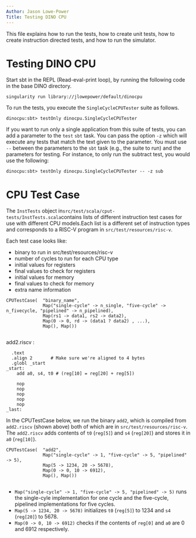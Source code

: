 ```yaml
---
Author: Jason Lowe-Power
Title: Testing DINO CPU
---
```


This file explains how to run the tests, how to create unit tests, how to create instruction directed tests, and how to run the simulator.

# Testing DINO CPU

Start sbt in the REPL (Read-eval-print loop), by running the following code in the base DINO directory.

```
singularity run library://jlowepower/default/dinocpu
```

To run the tests, you execute the `SingleCycleCPUTester` suite as follows.

```
dinocpu:sbt> testOnly dinocpu.SingleCycleCPUTester
```
If you want to run only a single application from this suite of tests, you can add a parameter to the `test` `sbt` task.
You can pass the option `-z` which will execute any tests that match the text given to the parameter.
You must use `--` between the parameters to the `sbt` task (e.g., the suite to run) and the parameters for testing.
For instance, to only run the subtract test, you would use the following:

```
dinocpu:sbt> testOnly dinocpu.SingleCycleCPUTester -- -z sub
```


# CPU Test Case
The `InstTests` object in`src/test/scala/cput-tests/InstTests.scala`contains lists of different instruction test cases for use with different CPU models.Each list is a different set of instruction types and corresponds to a RISC-V program in `src/test/resources/risc-v`.

Each test case looks like:
 - binary to run in src/test/resources/risc-v 
 - number of cycles to run for each CPU type
 - initial values for registers
 - final values to check for registers
 - initial values for memory
 - final values to check for memory
 - extra name information
 

  ```
 CPUTestCase(  "binary_name",
                Map("single-cycle" -> n_single, "five-cycle" -> n_fivecycle, "pipelined" -> n_pipelined),
                Map(rs1 -> data1, rs2 -> data2),
                Map(0 -> 0, rd -> (data1 ? data2) , ...),
                Map(), Map())
                
  ```
  
  
add2.riscv :

```
  .text
  .align 2       # Make sure we're aligned to 4 bytes
  .globl _start
_start:
    add a0, s4, t0 # (reg[10] = reg[20] + reg[5])

    nop
    nop
    nop
    nop
    nop
_last:
```

In the CPUTestCase below, we run the binary `add2`, which is compiled from `add2.riscv` (shown above) both of which are in `src/test/resources/risc-v`. The `add2.riscv` adds contents of `t0` (`reg[5]`) and `s4` (`reg[20]`) and stores it in `a0` (`reg[10]`).

  ```
 CPUTestCase(  "add2",
                Map("single-cycle" -> 1, "five-cycle" -> 5, "pipelined" -> 5),
                Map(5 -> 1234, 20 -> 5678),
                Map(0 -> 0, 10 -> 6912),
                Map(), Map())
                
  ```
  
  - `Map("single-cycle" -> 1, "five-cycle" -> 5, "pipelined" -> 5)` runs the single-cyle implementation for one cycle and the five-cycle, pipelined implementations for five cycles.
 - `Map(5 -> 1234, 20 -> 5678)` initializes `t0` (`reg[5]`) to 1234 and `s4` (`reg[20]`) to 5678.
 - `Map(0 -> 0, 10 -> 6912)` checks if the contents of `reg[0]` and `a0` are 0 and 6912 respectively.

